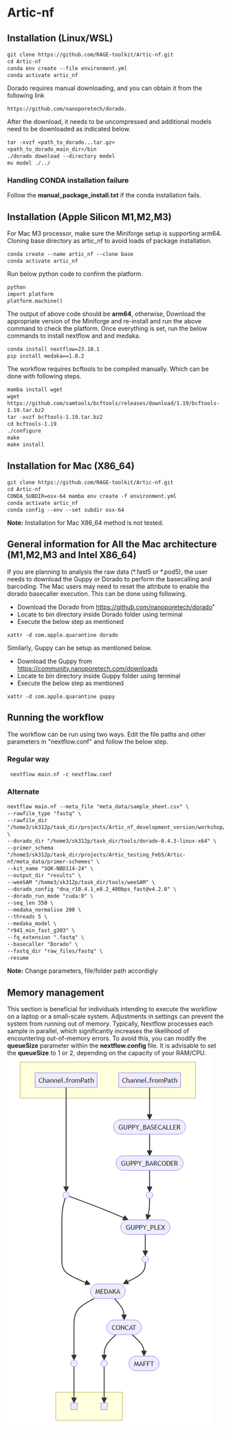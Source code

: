 # Artic-nf
## Installation (Linux/WSL)
```
git clone https://github.com/RAGE-toolkit/Artic-nf.git
cd Artic-nf
conda env create --file environment.yml
conda activate artic_nf
```
Dorado requires manual downloading, and you can obtain it from the following link
```
https://github.com/nanoporetech/dorado.
```

After the download, it needs to be uncompressed and additional models need to be downloaded as indicated below.
```
tar -xvzf <path_to_dorado...tar.gz>
<path_to_dorado_main_dir>/bin
./dorado download --directory model
mv model ./../
```

### Handling CONDA installation failure
Follow the **manual_package_install.txt** if the conda installation fails.

## Installation (Apple Silicon M1,M2,M3)

For Mac M3 processor, make sure the Miniforge setup is supporting arm64. Cloning base directory as artic_nf to avoid loads of package installation.

```
conda create --name artic_nf --clone base
conda activate artic_nf
```

Run below python code to confirm the platform. 

```
python
import platform
platform.machine()
```

The output of above code should be **arm64**, otherwise, Download the appropriate version of the Miniforge and re-install and run the above command to check the platform.
Once everything is set, run the below commands to install nextflow and and medaka.

```
conda install nextflow=23.10.1
pip install medaka==1.8.2
```

The workflow requires bcftools to be compiled manually. Which can be done with following steps.

```
mamba install wget
wget https://github.com/samtools/bcftools/releases/download/1.19/bcftools-1.19.tar.bz2
tar -xvzf bcftools-1.19.tar.bz2
cd bcftools-1.19
./configure
make
make install
```

## Installation for Mac (X86_64)
```
git clone https://github.com/RAGE-toolkit/Artic-nf.git
cd Artic-nf
CONDA_SUBDIR=osx-64 mamba env create -f environment.yml
conda activate artic_nf
conda config --env --set subdir osx-64
```
**Note:** Installation for Mac X86_64 method is not tested.

## General information for All the Mac architecture (M1,M2,M3 and Intel X86_64)
 
If you are planning to analysis the raw data (*.fast5 or *.pod5), the user needs to download the Guppy or Dorado to perform the basecalling and barcoding. 
The Mac users may need to reset the attribute to enable the dorado basecaller execution. This can be done using following.
- Download the Dorado from https://github.com/nanoporetech/dorado"
- Locate to bin directory inside Dorado folder using terminal
- Execute the below step as mentioned

```
xattr -d com.apple.quarantine dorado
```
Similarly, Guppy can be setup as mentioned below.
- Download the Guppy from https://community.nanoporetech.com/downloads
- Locate to bin directory inside Guppy folder using terminal
- Execute the below step as mentioned

```
xattr -d com.apple.quarantine guppy
```

## Running the workflow
The workflow can be run using two ways. Edit the file paths and other parameters in "nextflow.conf" and follow the below step. 
### Regular way
```
 nextflow main.nf -c nextflow.conf
```

### Alternate
```
nextflow main.nf --meta_file "meta_data/sample_sheet.csv" \
--rawfile_type "fastq" \
--rawfile_dir "/home3/sk312p/task_dir/projects/Artic_nf_development_version/workshop/fastq_pass" \
--dorado_dir "/home3/sk312p/task_dir/tools/dorado-0.4.3-linux-x64" \
--primer_schema "/home3/sk312p/task_dir/projects/Artic_testing_Feb5/Artic-nf/meta_data/primer-schemes" \
--kit_name "SQK-NBD114-24" \
--output_dir "results" \
--weeSAM "/home3/sk312p/task_dir/tools/weeSAM" \
--dorado_config "dna_r10.4.1_e8.2_400bps_fast@v4.2.0" \
--dorado_run_mode "cuda:0" \
--seq_len 350 \
--medaka_normalise 200 \
--threads 5 \
--medaka_model \
"r941_min_fast_g303" \
--fq_extension ".fastq" \
--basecaller "Dorado" \
--fastq_dir "raw_files/fastq" \
-resume
```
**Note:** Change parameters, file/folder path accordigly

## Memory management
This section is beneficial for individuals intending to execute the workflow on a laptop or a small-scale system. Adjustments in settings can prevent the system from running out of memory. Typically, Nextflow processes each sample in parallel, which significantly increases the likelihood of encountering out-of-memory errors. To avoid this, you can modify the **queueSize** parameter within the **nextflow.config** file. It is advisable to set the **queueSize** to 1 or 2, depending on the capacity of your RAM/CPU.
![Alt text](/img/workflow.png)
